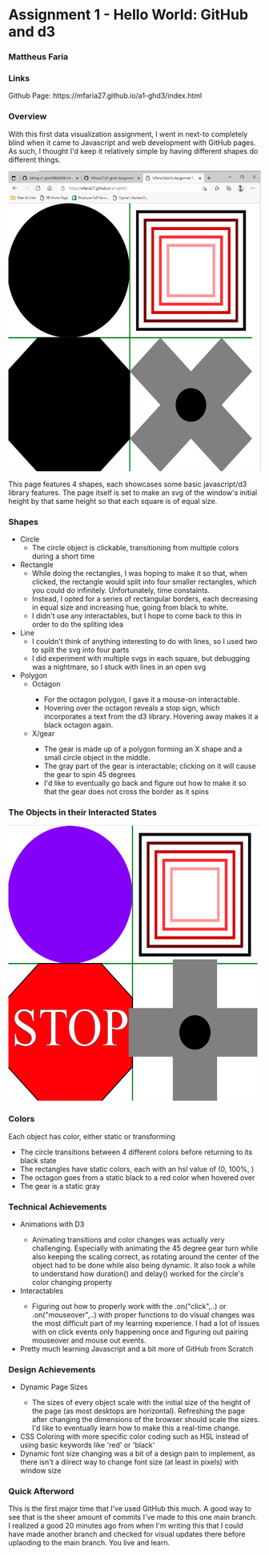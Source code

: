 <h1>Assignment 1 - Hello World: GitHub and d3</h1>
<h3> Mattheus Faria </h3>
<h3> Links </h3>
Github Page: https://mfaria27.github.io/a1-ghd3/index.html

<h3> Overview </h3>

With this first data visualization assignment, I went in next-to completely blind when it came to Javascript and web development with GitHub pages. As such, I thought I'd keep it relatively simple by having different shapes do different things.

<img src="https://github.com/MFaria27/a1-ghd3/blob/master/media/PageOpen.png" style="width:550px;height:600px;"> 

This page features 4 shapes, each showcases some basic javascript/d3 library features. The page itself is set to make an svg of the window's initial height by that same height so that each square is of equal size.

<h3> Shapes </h3>
<ul>
  <li>Circle
    <ul>
      <li>The circle object is clickable, transitioning from multiple colors during a short time</li>
    </ul>
  </li>
  <li>Rectangle
    <ul>
      <li>While doing the rectangles, I was hoping to make it so that, when clicked, the rectangle would split into four smaller rectangles, which you could do infinitely. Unfortunately, time constaints.</li>
      <li>Instead, I opted for a series of rectangular borders, each decreasing in equal size and increasing hue, going from black to white. </li>
      <li>I didn't use any interactables, but I hope to come back to this in order to do the spliting idea</li>
    </ul>
  </li>
  <li>Line
    <ul>
      <li>I couldn't think of anything interesting to do with lines, so I used two to split the svg into four parts</li>
      <li>I did experiment with multiple svgs in each square, but debugging was a nightmare, so I stuck with lines in an open svg</li>
    </ul>
  </li>
  <li>Polygon
    <ul>
      <li>Octagon</li>
        <ul>
          <li>For the octagon polygon, I gave it a mouse-on interactable.</li>
          <li>Hovering over the octagon reveals a stop sign, which incorporates a text from the d3 library. Hovering away makes it a black octagon again.</li>
        </ul>
      <li>X/gear</li>
        <ul>
          <li>The gear is made up of a polygon forming an X shape and a small circle object in the middle.</li>
          <li>The gray part of the gear is interactable; clicking on it will cause the gear to spin 45 degrees</li>
          <li>I'd like to eventually go back and figure out how to make it so that the gear does not cross the border as it spins</li>
        </ul>
    </ul>
  </li>
</ul>
<h3>The Objects in their Interacted States</h3>
<img src="https://github.com/MFaria27/a1-ghd3/blob/master/media/activePage.png" style="width:550px;height:550px;">
<h3>Colors</h3>
Each object has color, either static or transforming
<ul>
  <li>The circle transitions between 4 different colors before returning to its black state</li>
  <li>The rectangles have static colors, each with an hsl value of (0, 100%, <increment of 20% to 100%>)</li>
  <li>The octagon goes from a static black to a red color when hovered over</li>
  <li>The gear is a static gray</li>
</ul>
<h3>Technical Achievements</h3>
<ul>
  <li>Animations with D3</li>
  <ul><li>Animating transitions and color changes was actually very challenging. Especially with animating the 45 degree gear turn while also keeping the scaling correct, as rotating around the center of the object had to be done while also being dynamic. It also took a while to understand how duration() and delay() worked for the circle's color changing property</li></ul>
  <li>Interactables</li>
  <ul><li>Figuring out how to properly work with the .on("click",..) or .on("mouseover",..) with proper functions to do visual changes was the most difficult part of my learning experience. I had a lot of issues with on click events only happening once and figuring out pairing mouseover and mouse out events.</li></ul>
  <li>Pretty much learning Javascript and a bit more of GitHub from Scratch</li>
</ul>
<h3>Design Achievements</h3>
<ul>
  <li>Dynamic Page Sizes</li>
  <ul><li>The sizes of every object scale with the initial size of the height of the page (as most desktops are horizontal). Refreshing the page after changing the dimensions of the browser should scale the sizes. I'd like to eventually learn how to make this a real-time change.</li></ul>
  <li>CSS Coloring with more specific color coding such as HSL instead of using basic keywords like 'red' or 'black'</li>
  <li>Dynamic font size changing was a bit of a design pain to implement, as there isn't a diirect way to change font size (at least in pixels) with window size</li>
</ul>

<h3> Quick Afterword </h3>
This is the first major time that I've used GitHub this much. A good way to see that is the sheer amount of commits I've made to this one main branch. I realized a good 20 minutes ago from when I'm writing this that I could have made another branch and checked for visual updates there before uplaoding to the main branch. You live and learn.
